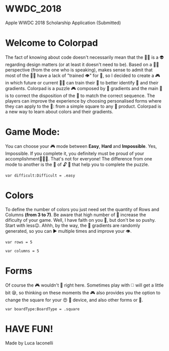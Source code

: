 # WWDC_2018
Apple WWDC 2018 Scholarship Application (Submitted)

# Welcome to Colorpad
The fact of knowing about code doesn't necessarily mean that the 🚶‍♂️ is a 👽 regarding design matters (or at least it doesn't need to be). Based on a 👩‍💻 perspective (from the one who is speaking), makes sense to admit that most of the 👩‍💻 have a lack of "trained 👁" for 🎨, so I decided to create a 🎮 in which future or current 👨‍💻 can train their 👀 to better identify 🎨 and their gradients.
Colorpad is a puzzle 🎮 composed by 🎨 gradients and the main 🎯 is to correct the disposition of the 🎨 to match the correct sequence. The players can improve the experience by choosing personalised forms where they can apply to the 🎨: from a simple square to any 🍎 product.
Colorpad is a new way to learn about colors and their gradients.

# Game Mode:
You can choose your 🎮 mode between **Easy**, **Hard** and **Impossible**. Yes, Impossible. If you complete it, you definitely must be proud of your accomplishment👏🎉🎊. That's not for everyone!
The difference from one mode to another is the 🔢 of 🔓 🎨 that help you to complete the puzzle.
```
var difficult:Difficult = .easy
```

# Colors
To define the number of colors you just need set the quantity of Rows and Columns **(from 3 to 7)**. Be aware that high number of 🎨 increase the dificulty of your game.
Well, I have faith on you 🙏, but don't be so pushy. Start with less😉.
Ahhh, by the way, the 🎨 gradients are randomly generated, so you can ▶️ multiple times and improve your 👁.
```
var rows = 5

var columns = 5
```

# Forms
Of course the 🎮 wouldn't 🏁 right here. Sometimes play with ◻️ will get a little bit 😪, so thinking on these moments the 🎮 also provides you the option to change the square for your 😍 🍎 device, and also other forms or 🔢.
```
var boardType:BoardType = .square
```
# HAVE FUN!
Made by Luca Iaconelli

